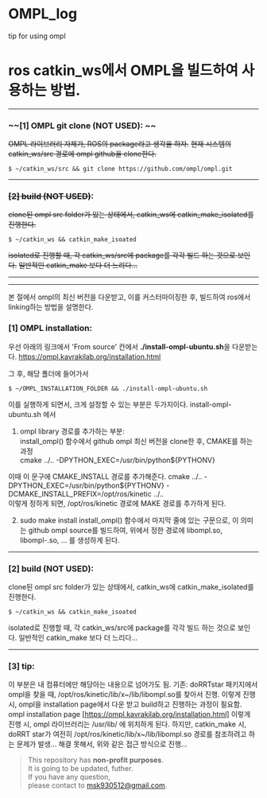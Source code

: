 # OMPL_log
tip for using ompl 

# ros catkin_ws에서 OMPL을 빌드하여 사용하는 방법.

***  

### ~~[1] OMPL git clone (NOT USED): ~~

~~OMPL 라이브러리 자체가, ROS의 package라고 생각을 하자.~~
~~현재 시스템의 catkin_ws/src 경로에 ompl github을 clone한다.~~
```
$ ~/catkin_ws/src && git clone https://github.com/ompl/ompl.git
```
***

### ~~[2] build (NOT USED)~~:

~~clone된 ompl src folder가 있는 상태에서, catkin_ws에 catkin_make_isolated를 진행한다.~~

```
$ ~/catkin_ws && catkin_make_isoated
```
~~isolated로 진행할 때, 각 catkin_ws/src에 package를 각각 빌드 하는 것으로 보인다.~~
~~일반적인 catkin_make 보다 더 느리다...~~
***  

***  
본 절에서 ompl의 최신 버전을 다운받고, 이를 커스터마이징한 후, 빌드하여 ros에서 linking하는 방법을 설명한다.
### [1] OMPL installation: 
우선 아래의 링크에서 'From source' 칸에서 **./install-ompl-ubuntu.sh**을 다운받는다.
https://ompl.kavrakilab.org/installation.html


그 후, 해당 폴더에 들어가서
```
$ ~/OMPL_INSTALLATION_FOLDER && ./install-ompl-ubuntu.sh
```

이를 실행하게 되면서, 크게 설정할 수 있는 부분은 두가지이다.
install-ompl-ubuntu.sh 에서  
1) ompl library 경로를 추가하는 부분:  
install_ompl() 함수에서 github ompl 최신 버전을 clone한 후, CMAKE를 하는 과정  
cmake ../.. -DPYTHON_EXEC=/usr/bin/python${PYTHONV}  

이때 이 문구에 CMAKE_INSTALL 경로를 추가해준다.
cmake ../.. -DPYTHON_EXEC=/usr/bin/python${PYTHONV}  -DCMAKE_INSTALL_PREFIX=/opt/ros/kinetic ../..  
이렇게 정하게 되면, /opt/ros/kinetic 경로에 MAKE 경로를 추가하게 된다.
  
2) sudo make install
install_ompl() 함수에서 마지막 줄에 있는 구문으로, 이 의미는 github ompl source를 빌드하여, 위에서 정한 경로에 libompl.so, libompl-<version>.so, ... 를 생성하게 된다.

***

### [2] build (NOT USED):

clone된 ompl src folder가 있는 상태에서, catkin_ws에 catkin_make_isolated를 진행한다.

```
$ ~/catkin_ws && catkin_make_isoated
```
isolated로 진행할 때, 각 catkin_ws/src에 package를 각각 빌드 하는 것으로 보인다.
일반적인 catkin_make 보다 더 느리다...
***  



### [3] tip:
이 부분은 내 컴퓨터에만 해당아는 내용으로 넘어가도 됨.
기존: doRRTstar 패키지에서 ompl을 찾을 때, /opt/ros/kinetic/lib/x~/lib/libompl.so를 찾아서 진행.
이렇게 진행 시, ompl을 installation page에서 다운 받고 build하고 진행하는 과정이 필요함.
ompl installation page [https://ompl.kavrakilab.org/installation.html]
이렇게 진행 시, ompl 라이브러리는 /usr/lib/ 에 위치하게 된다.
하지만, catkin_make 시, doRRT star가 여전히 /opt/ros/kinetic/lib/x~/lib/libompl.so 경로를 참조하려고 하는 문제가 발생...
해결 못해서, 위와 같은 접근 방식으로 진행...

> This repository has **non-profit purposes**.\
> It is going to be updated, futher.\
> If you have any question, \
> please contact to msk930512@gmail.com.
